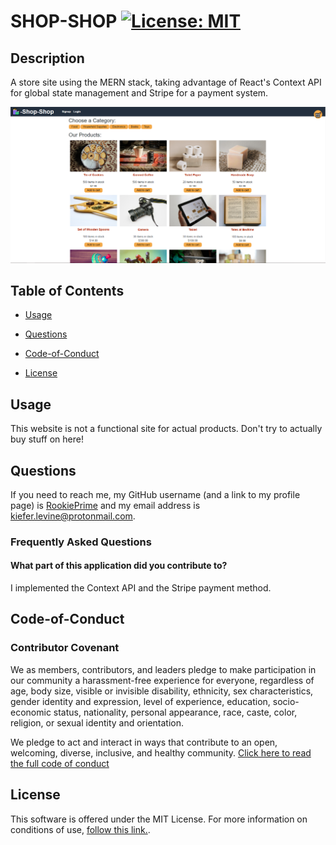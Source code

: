# SHOP-SHOP [![License: MIT](https://img.shields.io/badge/License-MIT-yellow.svg)](https://opensource.org/licenses/MIT)
## Description
A store site using the MERN stack, taking advantage of React's Context API for global state management and Stripe for a payment system.

![Preview image of the application](./preview.png)

## Table of Contents

- [Usage](#Usage)


- [Questions](#Questions)
- [Code-of-Conduct](#Code-of-Conduct)
- [License](#License)



## Usage
This website is not a functional site for actual products. Don't try to actually buy stuff on here!





## Questions
If you need to reach me, my GitHub username (and a link to my profile page) is [RookiePrime](https://github.com/RookiePrime) and my email address is [kiefer.levine@protonmail.com](mailto:kiefer.levine@protonmail.com).

### Frequently Asked Questions
#### What part of this application did you contribute to?
I implemented the Context API and the Stripe payment method.

## Code-of-Conduct
### Contributor Covenant
We as members, contributors, and leaders pledge to make participation in our
community a harassment-free experience for everyone, regardless of age, body
size, visible or invisible disability, ethnicity, sex characteristics, gender
identity and expression, level of experience, education, socio-economic status,
nationality, personal appearance, race, caste, color, religion, or sexual identity
and orientation.

We pledge to act and interact in ways that contribute to an open, welcoming,
diverse, inclusive, and healthy community.
[Click here to read the full code of conduct](https://www.contributor-covenant.org/version/2/0/code_of_conduct/)

## License
This software is offered under the MIT License. For more information on conditions of use, [follow this link.](https://opensource.org/licenses/MIT).
